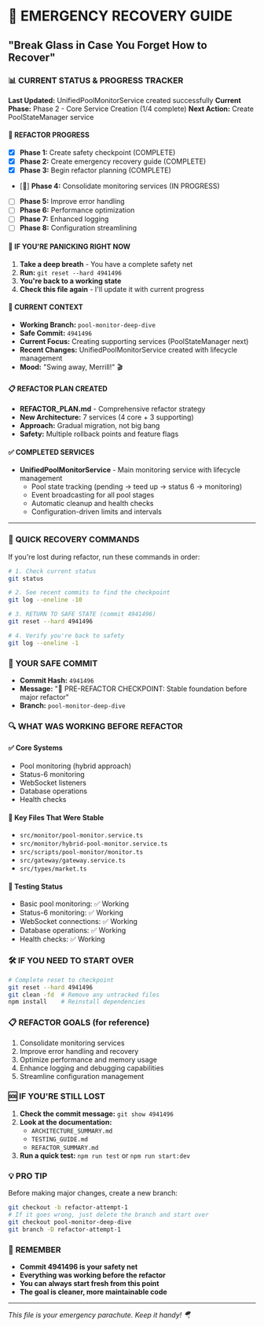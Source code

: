 # 🚨 EMERGENCY RECOVERY GUIDE
## "Break Glass in Case You Forget How to Recover"

### 📊 **CURRENT STATUS & PROGRESS TRACKER**

**Last Updated:** UnifiedPoolMonitorService created successfully
**Current Phase:** Phase 2 - Core Service Creation (1/4 complete)
**Next Action:** Create PoolStateManager service

#### 🎯 **REFACTOR PROGRESS**
- [x] **Phase 1:** Create safety checkpoint (COMPLETE)
- [x] **Phase 2:** Create emergency recovery guide (COMPLETE)
- [x] **Phase 3:** Begin refactor planning (COMPLETE)
- [🔄] **Phase 4:** Consolidate monitoring services (IN PROGRESS)
- [ ] **Phase 5:** Improve error handling
- [ ] **Phase 6:** Performance optimization
- [ ] **Phase 7:** Enhanced logging
- [ ] **Phase 8:** Configuration streamlining

#### 🚨 **IF YOU'RE PANICKING RIGHT NOW**
1. **Take a deep breath** - You have a complete safety net
2. **Run:** `git reset --hard 4941496`
3. **You're back to a working state**
4. **Check this file again** - I'll update it with current progress

#### 📝 **CURRENT CONTEXT**
- **Working Branch:** `pool-monitor-deep-dive`
- **Safe Commit:** `4941496`
- **Current Focus:** Creating supporting services (PoolStateManager next)
- **Recent Changes:** UnifiedPoolMonitorService created with lifecycle management
- **Mood:** "Swing away, Merrill!" 🎬

#### 📋 **REFACTOR PLAN CREATED**
- **REFACTOR_PLAN.md** - Comprehensive refactor strategy
- **New Architecture:** 7 services (4 core + 3 supporting)
- **Approach:** Gradual migration, not big bang
- **Safety:** Multiple rollback points and feature flags

#### ✅ **COMPLETED SERVICES**
- **UnifiedPoolMonitorService** - Main monitoring service with lifecycle management
  - Pool state tracking (pending → teed up → status 6 → monitoring)
  - Event broadcasting for all pool stages
  - Automatic cleanup and health checks
  - Configuration-driven limits and intervals

---

### 🚀 **QUICK RECOVERY COMMANDS**

If you're lost during refactor, run these commands in order:

```bash
# 1. Check current status
git status

# 2. See recent commits to find the checkpoint
git log --oneline -10

# 3. RETURN TO SAFE STATE (commit 4941496)
git reset --hard 4941496

# 4. Verify you're back to safety
git log --oneline -1
```

### 📍 **YOUR SAFE COMMIT**
- **Commit Hash:** `4941496`
- **Message:** "🚀 PRE-REFACTOR CHECKPOINT: Stable foundation before major refactor"
- **Branch:** `pool-monitor-deep-dive`

### 🔍 **WHAT WAS WORKING BEFORE REFACTOR**

#### ✅ **Core Systems**
- Pool monitoring (hybrid approach)
- Status-6 monitoring
- WebSocket listeners
- Database operations
- Health checks

#### 📁 **Key Files That Were Stable**
- `src/monitor/pool-monitor.service.ts`
- `src/monitor/hybrid-pool-monitor.service.ts`
- `src/scripts/pool-monitor/monitor.ts`
- `src/gateway/gateway.service.ts`
- `src/types/market.ts`

#### 🧪 **Testing Status**
- Basic pool monitoring: ✅ Working
- Status-6 monitoring: ✅ Working
- WebSocket connections: ✅ Working
- Database operations: ✅ Working
- Health checks: ✅ Working

### 🛠️ **IF YOU NEED TO START OVER**

```bash
# Complete reset to checkpoint
git reset --hard 4941496
git clean -fd  # Remove any untracked files
npm install    # Reinstall dependencies
```

### 📋 **REFACTOR GOALS (for reference)**
1. Consolidate monitoring services
2. Improve error handling and recovery
3. Optimize performance and memory usage
4. Enhance logging and debugging capabilities
5. Streamline configuration management

### 🆘 **IF YOU'RE STILL LOST**

1. **Check the commit message:** `git show 4941496`
2. **Look at the documentation:**
   - `ARCHITECTURE_SUMMARY.md`
   - `TESTING_GUIDE.md`
   - `REFACTOR_SUMMARY.md`
3. **Run a quick test:** `npm run test` or `npm run start:dev`

### 💡 **PRO TIP**
Before making major changes, create a new branch:
```bash
git checkout -b refactor-attempt-1
# If it goes wrong, just delete the branch and start over
git checkout pool-monitor-deep-dive
git branch -D refactor-attempt-1
```

### 🎯 **REMEMBER**
- **Commit 4941496 is your safety net**
- **Everything was working before the refactor**
- **You can always start fresh from this point**
- **The goal is cleaner, more maintainable code**

---
*This file is your emergency parachute. Keep it handy! 🪂* 